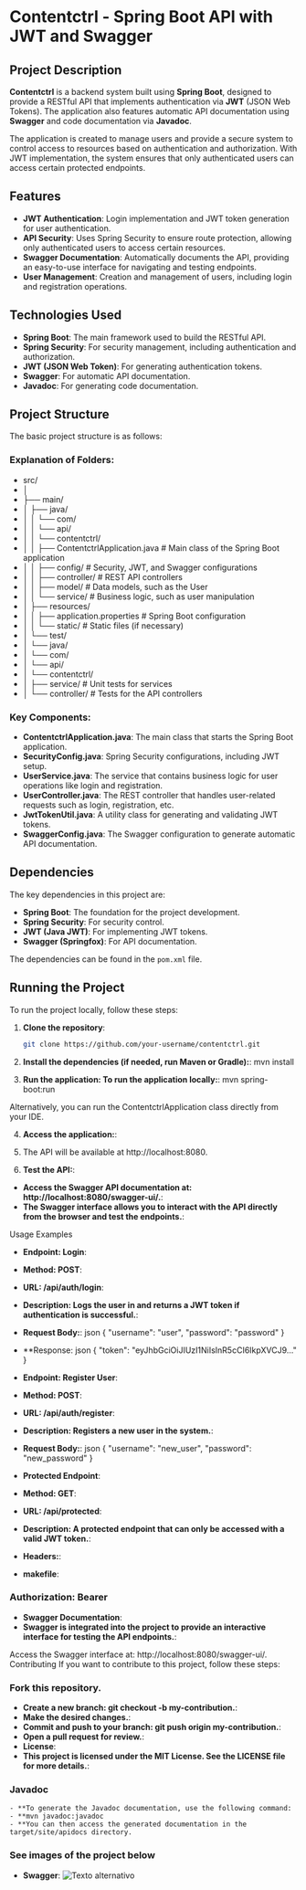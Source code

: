 # Contentctrl - Spring Boot API with JWT and Swagger

## Project Description

**Contentctrl** is a backend system built using **Spring Boot**, designed to provide a RESTful API that implements authentication via **JWT** (JSON Web Tokens). The application also features automatic API documentation using **Swagger** and code documentation via **Javadoc**.

The application is created to manage users and provide a secure system to control access to resources based on authentication and authorization. With JWT implementation, the system ensures that only authenticated users can access certain protected endpoints.

## Features

- **JWT Authentication**: Login implementation and JWT token generation for user authentication.
- **API Security**: Uses Spring Security to ensure route protection, allowing only authenticated users to access certain resources.
- **Swagger Documentation**: Automatically documents the API, providing an easy-to-use interface for navigating and testing endpoints.
- **User Management**: Creation and management of users, including login and registration operations.

## Technologies Used

- **Spring Boot**: The main framework used to build the RESTful API.
- **Spring Security**: For security management, including authentication and authorization.
- **JWT (JSON Web Token)**: For generating authentication tokens.
- **Swagger**: For automatic API documentation.
- **Javadoc**: For generating code documentation.

## Project Structure

The basic project structure is as follows:


### Explanation of Folders:
  
- src/
- │ 
- ├── main/
- │ ├── java/ 
- │ │ └── com/ 
- │ │ └── api/ 
- │ │ └── contentctrl/ 
- │ │ ├── ContentctrlApplication.java # Main class of the Spring Boot application 
- │ │ ├── config/ # Security, JWT, and Swagger configurations 
- │ │ ├── controller/ # REST API controllers 
- │ │ ├── model/ # Data models, such as the User 
- │ │ └── service/ # Business logic, such as user manipulation 
- │ ├── resources/ 
- │ │ ├── application.properties # Spring Boot configuration 
- │ │ └── static/ # Static files (if necessary) 
- │ └── test/ 
- │ └── java/ 
- │ └── com/ 
- │ └── api/ 
- │ └── contentctrl/ 
- │ ├── service/ # Unit tests for services 
- │ └── controller/ # Tests for the API controllers

 

### Key Components:

- **ContentctrlApplication.java**: The main class that starts the Spring Boot application.
- **SecurityConfig.java**: Spring Security configurations, including JWT setup.
- **UserService.java**: The service that contains business logic for user operations like login and registration.
- **UserController.java**: The REST controller that handles user-related requests such as login, registration, etc.
- **JwtTokenUtil.java**: A utility class for generating and validating JWT tokens.
- **SwaggerConfig.java**: The Swagger configuration to generate automatic API documentation.

## Dependencies

The key dependencies in this project are:

- **Spring Boot**: The foundation for the project development.
- **Spring Security**: For security control.
- **JWT (Java JWT)**: For implementing JWT tokens.
- **Swagger (Springfox)**: For API documentation.

The dependencies can be found in the `pom.xml` file.

## Running the Project

To run the project locally, follow these steps:

1. **Clone the repository**:
   ```bash
   git clone https://github.com/your-username/contentctrl.git

2. **Install the dependencies (if needed, run Maven or Gradle):**:
   mvn install

3. **Run the application: To run the application locally:**:
  mvn spring-boot:run

Alternatively, you can run the ContentctrlApplication class directly from your IDE.

4. **Access the application:**:
5. The API will be available at http://localhost:8080. 

6. **Test the API:**: 
- **Access the Swagger API documentation at: http://localhost:8080/swagger-ui/.**: 
- **The Swagger interface allows you to interact with the API directly from the browser and test the endpoints.**: 

Usage Examples
- **Endpoint: Login**: 
- **Method: POST**: 
- **URL: /api/auth/login**: 
- **Description: Logs the user in and returns a JWT token if authentication is successful.**: 
- **Request Body:**: 
   json 
   {
     "username": "user",
     "password": "password"
   }
- **Response:
   json
   {
     "token": "eyJhbGciOiJIUzI1NiIsInR5cCI6IkpXVCJ9..."
   }
  
- **Endpoint: Register User**: 
- **Method: POST**: 
- **URL: /api/auth/register**: 
- **Description: Registers a new user in the system.**: 
- **Request Body:**: 
   json 
   {
     "username": "new_user",
     "password": "new_password"
   }
- **Protected Endpoint**: 
- **Method: GET**: 
- **URL: /api/protected**: 
- **Description: A protected endpoint that can only be accessed with a valid JWT token.**: 
- **Headers:**: 
- **makefile**: 
 
### Authorization: Bearer <token>
- **Swagger Documentation**: 
- **Swagger is integrated into the project to provide an interactive interface for testing the API endpoints.**: 

Access the Swagger interface at: http://localhost:8080/swagger-ui/.
Contributing
If you want to contribute to this project, follow these steps:

### Fork this repository.
- **Create a new branch: git checkout -b my-contribution.**: 
- **Make the desired changes.**: 
- **Commit and push to your branch: git push origin my-contribution.**: 
- **Open a pull request for review.**: 
- **License**: 
- **This project is licensed under the MIT License. See the LICENSE file for more details.**: 

### Javadoc
    - **To generate the Javadoc documentation, use the following command: 
	- **mvn javadoc:javadoc
	- **You can then access the generated documentation in the target/site/apidocs directory.

### See images of the project below
- **Swagger**: 
![Texto alternativo](https://github.com/sovanderlei/contentctrl/blob/main/images/swagger001.png)



